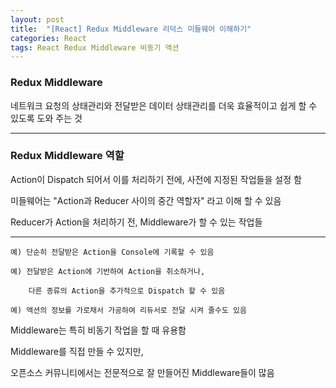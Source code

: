 ```yaml
---
layout: post
title:  "[React] Redux Middleware 리덕스 미들웨어 이해하기"
categories: React
tags: React Redux Middleware 비동기 액션
---
```


<h3>Redux Middleware</h3>

네트워크 요청의 상태관리와 전달받은 데이터 상태관리를 더욱 효율적이고 쉽게 할 수 있도록 도와 주는 것

<hr/>

<h3>Redux Middleware 역할</h3>

Action이 Dispatch 되어서 이를 처리하기 전에, 사전에 지정된 작업들을 설정 함

미들웨어는 "Action과 Reducer 사이의 중간 역할자" 라고 이해 할 수 있음


Reducer가 Action을 처리하기 전, Middleware가 할 수 있는 작업들

<hr />

```
예) 단순히 전달받은 Action을 Console에 기록할 수 있음

예) 전달받은 Action에 기반하여 Action을 취소하거나,

    다른 종류의 Action을 추가적으로 Dispatch 할 수 있음

예) 액션의 정보를 가로채서 가공하여 리듀서로 전달 시켜 줄수도 있음
```


Middleware는 특히 비동기 작업을 할 때 유용함

Middleware를 직접 만들 수 있지만,

오픈소스 커뮤니티에서는 전문적으로 잘 만들어진 Middleware들이 많음